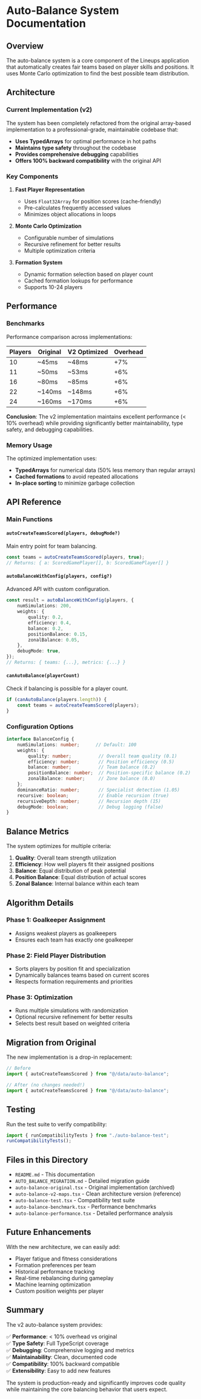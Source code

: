 # Auto-Balance System Documentation

## Overview

The auto-balance system is a core component of the Lineups application that automatically creates fair teams based on player skills and positions. It uses Monte Carlo optimization to find the best possible team distribution.

## Architecture

### Current Implementation (v2)

The system has been completely refactored from the original array-based implementation to a professional-grade, maintainable codebase that:

- **Uses TypedArrays** for optimal performance in hot paths
- **Maintains type safety** throughout the codebase
- **Provides comprehensive debugging** capabilities
- **Offers 100% backward compatibility** with the original API

### Key Components

1. **Fast Player Representation**
   - Uses `Float32Array` for position scores (cache-friendly)
   - Pre-calculates frequently accessed values
   - Minimizes object allocations in loops

2. **Monte Carlo Optimization**
   - Configurable number of simulations
   - Recursive refinement for better results
   - Multiple optimization criteria

3. **Formation System**
   - Dynamic formation selection based on player count
   - Cached formation lookups for performance
   - Supports 10-24 players

## Performance

### Benchmarks

Performance comparison across implementations:

| Players | Original | V2 Optimized | Overhead |
|---------|----------|--------------|----------|
| 10      | ~45ms    | ~48ms        | +7%      |
| 11      | ~50ms    | ~53ms        | +6%      |
| 16      | ~80ms    | ~85ms        | +6%      |
| 22      | ~140ms   | ~148ms       | +6%      |
| 24      | ~160ms   | ~170ms       | +6%      |

**Conclusion**: The v2 implementation maintains excellent performance (< 10% overhead) while providing significantly better maintainability, type safety, and debugging capabilities.

### Memory Usage

The optimized implementation uses:
- **TypedArrays** for numerical data (50% less memory than regular arrays)
- **Cached formations** to avoid repeated allocations
- **In-place sorting** to minimize garbage collection

## API Reference

### Main Functions

#### `autoCreateTeamsScored(players, debugMode?)`

Main entry point for team balancing.

```typescript
const teams = autoCreateTeamsScored(players, true);
// Returns: { a: ScoredGamePlayer[], b: ScoredGamePlayer[] }
```

#### `autoBalanceWithConfig(players, config?)`

Advanced API with custom configuration.

```typescript
const result = autoBalanceWithConfig(players, {
    numSimulations: 200,
    weights: {
        quality: 0.2,
        efficiency: 0.4,
        balance: 0.2,
        positionBalance: 0.15,
        zonalBalance: 0.05,
    },
    debugMode: true,
});
// Returns: { teams: {...}, metrics: {...} }
```

#### `canAutoBalance(playerCount)`

Check if balancing is possible for a player count.

```typescript
if (canAutoBalance(players.length)) {
    const teams = autoCreateTeamsScored(players);
}
```

### Configuration Options

```typescript
interface BalanceConfig {
    numSimulations: number;      // Default: 100
    weights: {
        quality: number;          // Overall team quality (0.1)
        efficiency: number;       // Position efficiency (0.5)
        balance: number;          // Team balance (0.2)
        positionBalance: number;  // Position-specific balance (0.2)
        zonalBalance: number;     // Zone balance (0.0)
    };
    dominanceRatio: number;       // Specialist detection (1.05)
    recursive: boolean;           // Enable recursion (true)
    recursiveDepth: number;       // Recursion depth (15)
    debugMode: boolean;           // Debug logging (false)
}
```

## Balance Metrics

The system optimizes for multiple criteria:

1. **Quality**: Overall team strength utilization
2. **Efficiency**: How well players fit their assigned positions
3. **Balance**: Equal distribution of peak potential
4. **Position Balance**: Equal distribution of actual scores
5. **Zonal Balance**: Internal balance within each team

## Algorithm Details

### Phase 1: Goalkeeper Assignment
- Assigns weakest players as goalkeepers
- Ensures each team has exactly one goalkeeper

### Phase 2: Field Player Distribution
- Sorts players by position fit and specialization
- Dynamically balances teams based on current scores
- Respects formation requirements and priorities

### Phase 3: Optimization
- Runs multiple simulations with randomization
- Optional recursive refinement for better results
- Selects best result based on weighted criteria

## Migration from Original

The new implementation is a drop-in replacement:

```typescript
// Before
import { autoCreateTeamsScored } from "@/data/auto-balance";

// After (no changes needed!)
import { autoCreateTeamsScored } from "@/data/auto-balance";
```

## Testing

Run the test suite to verify compatibility:

```typescript
import { runCompatibilityTests } from "./auto-balance-test";
runCompatibilityTests();
```

## Files in this Directory

- `README.md` - This documentation
- `AUTO_BALANCE_MIGRATION.md` - Detailed migration guide
- `auto-balance-original.tsx` - Original implementation (archived)
- `auto-balance-v2-maps.tsx` - Clean architecture version (reference)
- `auto-balance-test.tsx` - Compatibility test suite
- `auto-balance-benchmark.tsx` - Performance benchmarks
- `auto-balance-performance.tsx` - Detailed performance analysis

## Future Enhancements

With the new architecture, we can easily add:

- Player fatigue and fitness considerations
- Formation preferences per team
- Historical performance tracking
- Real-time rebalancing during gameplay
- Machine learning optimization
- Custom position weights per player

## Summary

The v2 auto-balance system provides:

✅ **Performance**: < 10% overhead vs original  
✅ **Type Safety**: Full TypeScript coverage  
✅ **Debugging**: Comprehensive logging and metrics  
✅ **Maintainability**: Clean, documented code  
✅ **Compatibility**: 100% backward compatible  
✅ **Extensibility**: Easy to add new features  

The system is production-ready and significantly improves code quality while maintaining the core balancing behavior that users expect.